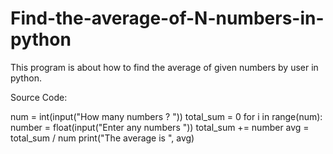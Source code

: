 # Find-the-average-of-N-numbers-in-python

This program is about how to find the average of given numbers by user in python.

Source Code:

num = int(input("How many numbers ? "))
total_sum = 0
for i in range(num):
    number = float(input("Enter any numbers "))
    total_sum += number
avg = total_sum / num
print("The average is ", avg)
